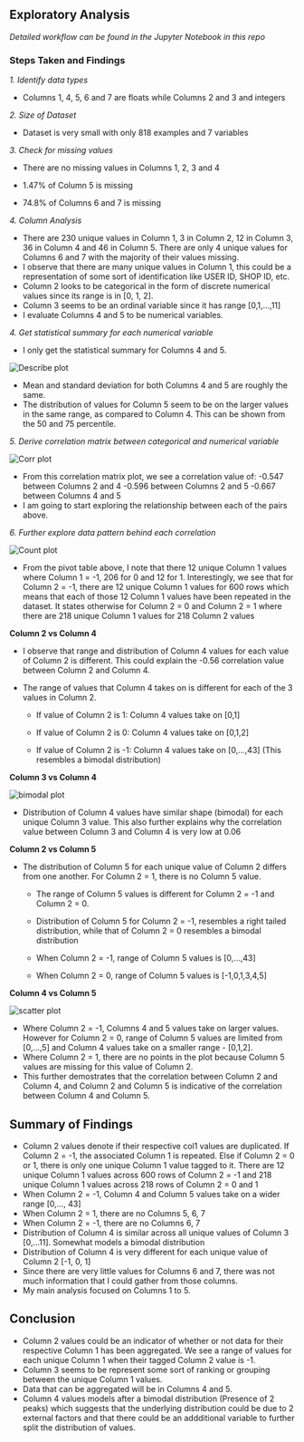 ## Exploratory Analysis

*Detailed workflow can be found in the Jupyter Notebook in this repo*

### **Steps Taken and Findings**
*1. Identify data types*
  - Columns 1, 4, 5, 6 and 7 are floats while Columns 2 and 3 and integers
  
*2. Size of Dataset*
  - Dataset is very small with only 818 examples and 7 variables
  
*3. Check for missing values*

  - There are no missing values in Columns 1, 2, 3 and 4
  
  - 1.47% of Column 5 is missing
  
  - 74.8% of Columns 6 and 7 is missing
  
*4. Column Analysis*
  - There are 230 unique values in Column 1, 3 in Column 2, 12 in Column 3, 36 in Column 4 and 46 in Column 5. There are only 4 unique values for Columns 6 and 7       with the majority of their values missing.
  - I observe that there are many unique values in Column 1, this could be a representation of some sort of identification like USER ID, SHOP ID, etc. 
  - Column 2 looks to be categorical in the form of discrete numerical values since its range is in [0, 1, 2]. 
  - Column 3 seems to be an ordinal variable since it has range [0,1,...,11]
  - I evaluate Columns 4 and 5 to be numerical variables.
  
*4. Get statistical summary for each numerical variable*
  - I only get the statistical summary for Columns 4 and 5.
  
![Describe plot](./describeplot.jpg)

  - Mean and standard deviation for both Columns 4 and 5 are roughly the same.
  - The distribution of values for Column 5 seem to be on the larger values in the same range, as compared to Column 4. This can be shown from the 50 and 75      percentile.
    
*5. Derive correlation matrix between categorical and numerical variable*

![Corr plot](./corrplot.jpg)
  
  - From this correlation matrix plot, we see a correlation value of:
    -0.547 between Columns 2 and 4
    -0.596 between Columns 2 and 5
    -0.667 between Columns 4 and 5
  - I am going to start exploring the relationship between each of the pairs above.

*6. Further explore data pattern behind each correlation*

![Count plot](./counts.jpg)
  
  - From the pivot table above, I note that there 12 unique Column 1 values where Column 1 = -1, 206 for 0 and 12 for 1. Interestingly, we see that for Column 2 = -1, there are 12 unique Column 1 values for 600 rows which means that each of those 12 Column 1 values have been repeated in the dataset. It states otherwise for Column 2 = 0 and Column 2 = 1 where there are 218 unique Column 1 values for 218 Column 2 values

**Column 2 vs Column 4**

  -  I observe that range and distribution of Column 4 values for each value of Column 2 is different. This could explain the -0.56 correlation value between Column 2 and Column 4.
  - The range of values that Column 4 takes on is different for each of the 3 values in Column 2.

    - If value of Column 2 is 1: Column 4 values take on [0,1]

    - If value of Column 2 is 0: Column 4 values take on [0,1,2]

    - If value of Column 2 is -1: Column 4 values take on [0,...,43] (This resembles a bimodal distribution)

**Column 3 vs Column 4**

![bimodal plot](./bimodal.jpg)

  - Distribution of Column 4 values have similar shape (bimodal) for each unique Column 3 value. This also further explains why the correlation value between Column 3 and Column 4 is very low at 0.06
  
**Column 2 vs Column 5**

- The distribution of Column 5 for each unique value of Column 2 differs from one another. For Column 2 = 1, there is no Column 5 value.

    - The range of Column 5 values is different for Column 2 = -1 and Column 2 = 0.

    - Distribution of Column 5 for Column 2 = -1, resembles a right tailed distribution, while that of Column 2 = 0 resembles a bimodal distribution
    
    - When Column 2 = -1, range of Column 5 values is [0,...,43]

    - When Column 2 = 0, range of Column 5 values is [-1,0,1,3,4,5]

**Column 4 vs Column 5**

![scatter plot](./scatter.jpg)

  - Where Column 2 = -1, Columns 4 and 5 values take on larger values. However for Column 2 = 0, range of Column 5 values are limited from [0,...,5] and Column 4 values take on a smaller range - [0,1,2]. 
  - Where Column 2 = 1, there are no points in the plot because Column 5 values are missing for this value of Column 2. 
  - This further demostrates that the correlation between Column 2 and Column 4, and Column 2 and Column 5 is indicative of the correlation between Column 4 and Column 5.
  
## Summary of Findings

  - Column 2 values denote if their respective col1 values are duplicated. If Column 2 = -1, the associated Column 1 is repeated. Else if Column 2 = 0 or 1, there is only one unique Column 1 value tagged to it. There are 12 unique Column 1 values across 600 rows of Column 2 = -1 and 218 unique Column 1 values across 218 rows of Column 2 = 0 and 1
  - When Column 2 = -1, Column 4 and Column 5 values take on a wider range [0,..., 43]
  - When Column 2 = 1, there are no Columns 5, 6, 7
  - When Column 2 = -1, there are no Columns 6, 7
  - Distribution of Column 4 is similar across all unique values of Column 3 [0,...11]. Somewhat models a bimodal distribution
  - Distribution of Column 4 is very different for each unique value of Column 2 [-1, 0, 1]
  - Since there are very little values for Columns 6 and 7, there was not much information that I could gather from those columns.
  - My main analysis focused on Columns 1 to 5.
## Conclusion
  - Column 2 values could be an indicator of whether or not data for their respective Column 1 has been aggregated. We see a range of values for each unique Column 1 when their tagged Column 2 value is -1. 
  - Column 3 seems to be represent some sort of ranking or grouping between the unique Column 1 values.
  - Data that can be aggregated will be in Columns 4 and 5.
  - Column 4 values models after a bimodal distribution (Presence of 2 peaks) which suggests that the underlying distribution could be due to 2 external factors and that there could be an addditional variable to further split the distribution of values.
  

